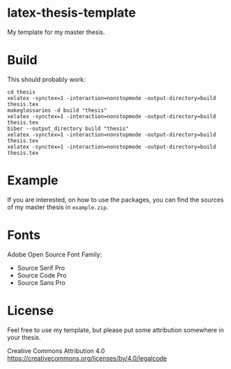 # latex-thesis-template
My template for my master thesis.

# Build
This should probably work:
```
cd thesis
xelatex -synctex=1 -interaction=nonstopmode -output-directory=build thesis.tex
makeglossaries -d build "thesis"
xelatex -synctex=1 -interaction=nonstopmode -output-directory=build thesis.tex
biber --output_directory build "thesis"
xelatex -synctex=1 -interaction=nonstopmode -output-directory=build thesis.tex
xelatex -synctex=1 -interaction=nonstopmode -output-directory=build thesis.tex
```
# Example
If you are interested, on how to use the packages, you can find the sources of my master thesis in `example.zip`. 

# Fonts
Adobe Open Source Font Family:
- Source Serif Pro
- Source Code Pro
- Source Sans Pro

# License
Feel free to use my template, but please put some attribution somewhere in your thesis. 

Creative Commons Attribution 4.0
https://creativecommons.org/licenses/by/4.0/legalcode
